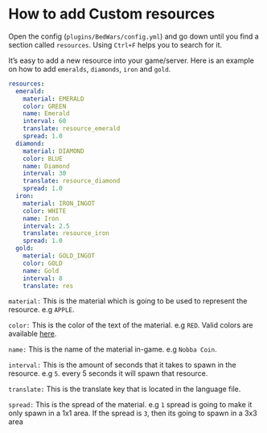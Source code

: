 # How to add Custom resources

Open the config (`plugins/BedWars/config.yml`) and go down until you find a section called `resources`. Using `Ctrl+F` helps you to search for it.

It’s easy to add a new resource into your game/server. Here is an example on how to add `emeralds`, `diamonds`, `iron` and `gold`.

```yaml
resources:
  emerald:
    material: EMERALD
    color: GREEN
    name: Emerald
    interval: 60
    translate: resource_emerald
    spread: 1.0
  diamond:
    material: DIAMOND
    color: BLUE
    name: Diamond
    interval: 30
    translate: resource_diamond
    spread: 1.0
  iron:
    material: IRON_INGOT
    color: WHITE
    name: Iron
    interval: 2.5
    translate: resource_iron
    spread: 1.0
  gold:
    material: GOLD_INGOT
    color: GOLD
    name: Gold
    interval: 8
    translate: res
```


`material:` This is the material which is going to be used to represent the resource. e.g `APPLE`.

`color:` This is the color of the text of the material. e.g `RED`. Valid colors are available [here](https://hub.spigotmc.org/javadocs/spigot/org/bukkit/ChatColor.html).

`name:` This is the name of the material in-game. e.g `Nobba Coin`.

`interval:` This is the amount of seconds that it takes to spawn in the resource. e.g `5`. every 5 seconds it will spawn that resource.

`translate:` This is the translate key that is located in the language file.

`spread:` This is the spread of the material. e.g `1` spread is going to make it only spawn in a 1x1 area. If the spread is `3`, then its going to spawn in a 3x3 area